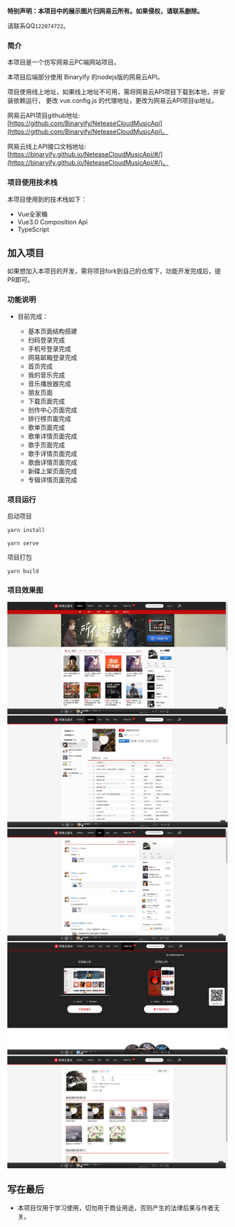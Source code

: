 **特别声明：本项目中的展示图片归网易云所有。如果侵权，请联系删除。**

请联系QQ``122874722``。

### 简介

本项目是一个仿写网易云PC端网站项目。

本项目后端部分使用 Binaryify 的nodejs版的网易云API。

项目使用线上地址，如果线上地址不可用，需将网易云API项目下载到本地，并安装依赖运行，
更改 vue.config.js 的代理地址，更改为网易云API项目ip地址。

网易云API项目github地址: [https://github.com/Binaryify/NeteaseCloudMusicApi](https://github.com/Binaryify/NeteaseCloudMusicApi)。

网易云线上API接口文档地址: [https://binaryify.github.io/NeteaseCloudMusicApi/#/](https://binaryify.github.io/NeteaseCloudMusicApi/#/)。

### 项目使用技术栈

本项目使用到的技术栈如下：
* Vue全家桶
* Vue3.0 Composition Api
* TypeScript

## 加入项目

如果想加入本项目的开发，需将项目fork到自己的仓库下，功能开发完成后，提PR即可。
  
### 功能说明

* 目前完成：

	* 基本页面结构搭建
	* 扫码登录完成
	* 手机号登录完成
	* 网易邮箱登录完成
	* 首页完成
	* 我的音乐完成
	* 音乐播放器完成
	* 朋友页面
	* 下载页面完成
	* 创作中心页面完成
	* 排行榜页面完成
	* 歌单页面完成
	* 歌单详情页面完成
	* 歌手页面完成
	* 歌手详情页面完成
	* 歌曲详情页面完成
	* 新碟上架页面完成
	* 专辑详情页面完成
### 项目运行

启动项目

```
yarn install
```

```
yarn serve
```

项目打包

```
yarn build
```

### 项目效果图

![](./src/assets/design-sketch/home.png)
![](./src/assets/design-sketch/my-music.png)
![](./src/assets/design-sketch/friend.png)
![](./src/assets/design-sketch/download.png)
![](./src/assets/design-sketch/my-home.png)
## 写在最后

* 本项目仅用于学习使用，切勿用于商业用途，否则产生的法律后果与作者无关。
